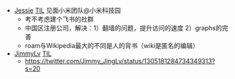 - [Jessie](Jessie.md) [TIL](TIL.md) 见面小米团队@小米科技园
    - 考不考虑建个飞书的社群
    - 中国区注册公司，解决：1）翻墙的问题，提升访问的速度 2）graphs的完善
    - roam与Wikipedia最大的不同是人的背书（wiki是匿名的编辑）
- [JimmyLv](JimmyLv.md) [TIL](TIL.md)
    - https://twitter.com/Jimmy_JingLv/status/1305181284734349313?s=20
